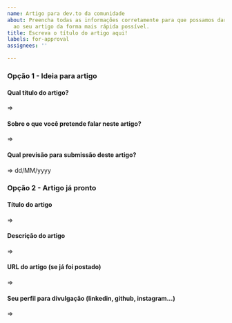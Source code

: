 ```yaml
---
name: Artigo para dev.to da comunidade
about: Preencha todas as informações corretamente para que possamos dar andamento
  ao seu artigo da forma mais rápida possível.
title: Escreva o título do artigo aqui!
labels: for-approval
assignees: ''

---
```


### Opção 1 - Ideia para artigo

#### Qual título do artigo?
=> 

#### Sobre o que você pretende falar neste artigo?
=> 

#### Qual previsão para submissão deste artigo?
=> dd/MM/yyyy

### Opção 2 - Artigo já pronto

#### Título do artigo
=>

#### Descrição do artigo
=>

#### URL do artigo (se já foi postado)
=>

#### Seu perfil para divulgação (linkedin, github, instagram...)
=>
